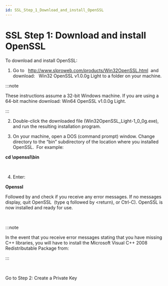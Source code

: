 ```yaml
---
id: SSL_Step_1_Download_and_install_OpenSSL
---
```


# SSL Step 1: Download and install OpenSSL

To download and install OpenSSL:

1. Go to   http://www.slproweb.com/products/Win32OpenSSL.html  and download:   Win32 OpenSSL v1.0.0g Light to a folder on your machine.


:::note

These instructions assume a 32-bit Windows machine. If you are using a 64-bit machine download: Win64 OpenSSL v1.0.0g Light.

:::

2. Double-click the downloaded file (Win32OpenSSL_Light-1_0_0g.exe), and run the resulting installation program.

3. On your machine, open a DOS (command prompt) window. Change directory to the “bin” subdirectory of the location where you installed OpenSSL.  For example:

**cd \\openssl\\bin** 

 

4. Enter:

**Openssl** 

Followed by <Return> and check if you receive any error messages. If no messages display, quit OpenSSL  (type q followed by <return), or Ctrl-C). OpenSSL is now installed and ready for use.

 


:::note

In the event that you receive error messages stating that you have missing C++ libraries, you will have to install the Microsoft Visual C++ 2008 Redistributable Package from:

:::

 

Go to Step 2: Create a Private Key
